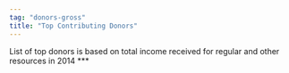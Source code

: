 ```yaml
---
tag: "donors-gross"
title: "Top Contributing Donors"
---
```


<p class='heading-desc'>
	List of top donors is based on total income received for regular and other resources in 2014 ***
</p>
